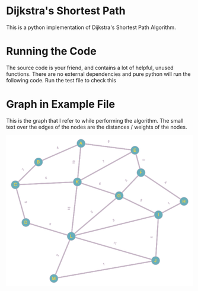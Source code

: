 # Dijkstra's Shortest Path

This is a python implementation of Dijkstra's Shortest Path Algorithm.

# Running the Code

The source code is your friend, and contains a lot of helpful, unused functions. There are no external dependencies and pure python will run the following code. Run the test file to check this

# Graph in Example File

This is the graph that I refer to while performing the algorithm. The small text over the edges of the nodes are the distances / weights of the nodes.


![Graph](images/graph.png)
